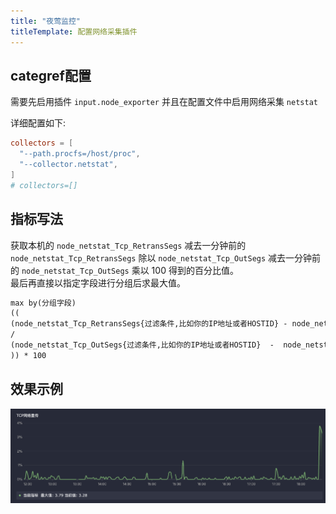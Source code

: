 ```yaml
---
title: "夜莺监控"
titleTemplate: 配置网络采集插件
---
```


## categref配置

需要先启用插件 `input.node_exporter` 并且在配置文件中启用网络采集 `netstat`

详细配置如下:

```toml
collectors = [
  "--path.procfs=/host/proc",
  "--collector.netstat",
]
# collectors=[]
```

## 指标写法

获取本机的 `node_netstat_Tcp_RetransSegs` 减去一分钟前的 `node_netstat_Tcp_RetransSegs` 除以 `node_netstat_Tcp_OutSegs` 减去一分钟前的 `node_netstat_Tcp_OutSegs` 乘以 100 得到的百分比值。
<br />
最后再直接以指定字段进行分组后求最大值。

```txt
max by(分组字段)
((
(node_netstat_Tcp_RetransSegs{过滤条件,比如你的IP地址或者HOSTID} - node_netstat_Tcp_RetransSegs{过滤条件,比如你的IP地址或者HOSTID} offset 1m)
/
(node_netstat_Tcp_OutSegs{过滤条件,比如你的IP地址或者HOSTID}  -  node_netstat_Tcp_OutSegs{过滤条件,比如你的IP地址或者HOSTID} offset 1m)
)) * 100
```

## 效果示例

![001](./001.png)